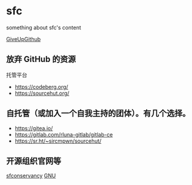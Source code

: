 # sfc
something about sfc's content

[GiveUpGithub](https://sfconservancy.org/GiveUpGitHub/)

## 放弃 GitHub 的资源
托管平台
+ https://codeberg.org/
+ https://sourcehut.org/
 
## 自托管（或加入一个自我主持的团体）。有几个选择。
+ https://gitea.io/
+ https://gitlab.com/rluna-gitlab/gitlab-ce
+ https://sr.ht/~sircmpwn/sourcehut/

## 开源组织官网等
[sfconservancy](shttps://sfconservancy.org/)
[GNU](https://www.gnu.org/)
